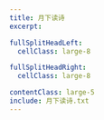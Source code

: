 ```yaml
---
title: 月下读诗
excerpt:

fullSplitHeadLeft:
  cellClass: large-8

fullSplitHeadRight:
  cellClass: large-8

contentClass: large-5
include: 月下读诗.txt
---
```

